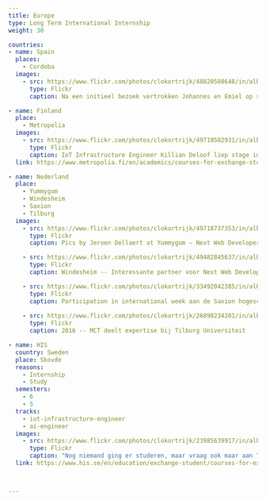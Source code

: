 ```yaml
---
title: Europe
type: Long Term International Internship
weight: 30

countries:
- name: Spain
  places:
    - Cordoba
  images:
    - src: https://www.flickr.com/photos/clokortrijk/48820588648/in/album-72157711131560993
      type: Flickr
      caption: Na een initieel bezoek vertrokken Johannes en Emiel op stage naar de universiteit in Cordoba

- name: Finland
  place: 
    - Metropolia
  images:
    - src: https://www.flickr.com/photos/clokortrijk/49719582931/in/album-72157713698788337
      type: Flickr
      caption: IoT Infrastructure Engineer Killian Deloof liep stage in Finland in 2018 bij onze partneruniversiteit Metropolia.
  link: https://www.metropolia.fi/en/academics/courses-for-exchange-studies

- name: Nederland
  place: 
    - Yummygum
    - Windesheim
    - Saxion
    - Tilburg
  images:
    - src: https://www.flickr.com/photos/clokortrijk/49718737353/in/album-72157713695945206
      type: Flickr
      caption: Pics by Jeroen Dellaert at Yummygum – Next Web Developer (2018)

    - src: https://www.flickr.com/photos/clokortrijk/49482845637/in/album-72157712954781112
      type: Flickr
      caption: Windesheim -- Interessante partner voor Next Web Developers en AI Engineers

    - src: https://www.flickr.com/photos/clokortrijk/33492042385/in/album-72157678151114973
      type: Flickr
      caption: Participation in international week aan de Saxion hogeschool
    
    - src: https://www.flickr.com/photos/clokortrijk/26898234201/in/album-72157665849034874
      type: Flickr
      caption: 2016 -- MCT deelt expertise bij Tilburg Universiteit

- name: HIS
  country: Sweden
  place: Skovde
  reasons: 
    - Internship
    - Study
  semesters: 
    - 6
    - 5
  tracks:
    - iot-infrastructure-engineer
    - ai-engineer
  images:
    - src: https://www.flickr.com/photos/clokortrijk/23985639917/in/album-72157661291145037
      type: Flickr
      caption: "Nog niemand ging er studeren, maar vraag ook maar aan Tom Decavele die er was in 2019: de mogelijkheden voor IoT infrastructure engineers zijn mooi!"
  link: https://www.his.se/en/education/exchange-student/courses-for-exchange-students/



---
```

